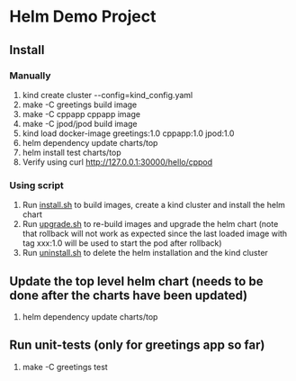 # Helm Demo Project

## Install

### Manually

1. kind create cluster --config=kind_config.yaml
2. make -C greetings build image
3. make -C cppapp cppapp image
4. make -C jpod/jpod build image
5. kind load docker-image greetings:1.0 cppapp:1.0 jpod:1.0
6. helm dependency update charts/top
7. helm install test charts/top
8. Verify using curl http://127.0.0.1:30000/hello/cppod

### Using script

1. Run [install.sh](./scripts/install.sh) to build images, create a kind cluster and install the helm chart
2. Run [upgrade.sh](./scripts/upgrade.sh) to re-build images and upgrade the helm chart (note that rollback will not work as expected since the last loaded image with tag xxx:1.0 will be used to start the pod after rollback)
3. Run [uninstall.sh](./scripts/uninstall.sh) to delete the helm installation and the kind cluster

## Update the top level helm chart (needs to be done after the charts have been updated)

1. helm dependency update charts/top

## Run unit-tests (only for greetings app so far)

1. make -C greetings test
